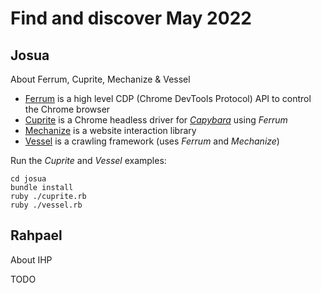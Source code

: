 # Find and discover May 2022

## Josua

About Ferrum, Cuprite, Mechanize & Vessel

* [Ferrum](https://github.com/rubycdp/ferrum) is a high level CDP (Chrome DevTools Protocol) 
  API to control the Chrome browser
* [Cuprite](https://github.com/rubycdp/cuprite) is a Chrome headless driver for
  [_Capybara_](https://github.com/teamcapybara/capybara) using _Ferrum_
* [Mechanize](https://github.com/sparklemotion/mechanize) is a website interaction library
* [Vessel](https://github.com/rubycdp/vessel) is a crawling framework (uses _Ferrum_ and _Mechanize_)

Run the _Cuprite_ and _Vessel_ examples:

```
cd josua
bundle install
ruby ./cuprite.rb
ruby ./vessel.rb
```

## Rahpael

About IHP

TODO
